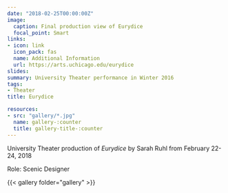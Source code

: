 ```yaml
---
date: "2018-02-25T00:00:00Z"
image:
  caption: Final production view of Eurydice
  focal_point: Smart
links:
- icon: link
  icon_pack: fas
  name: Additional Information
  url: https://arts.uchicago.edu/eurydice
slides: 
summary: University Theater performance in Winter 2016
tags:
- Theater
title: Eurydice

resources: 
- src: "gallery/*.jpg"
  name: gallery-:counter
  title: gallery-title-:counter
---
```


University Theater production of *Eurydice* by Sarah Ruhl from February 22-24, 2018

Role: Scenic Designer

{{< gallery folder="gallery" >}}